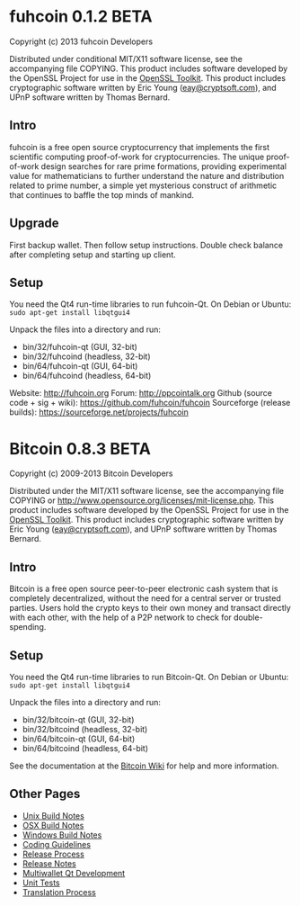 fuhcoin 0.1.2 BETA
====================

Copyright (c) 2013 fuhcoin Developers

Distributed under conditional MIT/X11 software license, see the accompanying
file COPYING.
This product includes software developed by the OpenSSL Project for use in the [OpenSSL Toolkit](http://www.openssl.org/). This product includes
cryptographic software written by Eric Young ([eay@cryptsoft.com](mailto:eay@cryptsoft.com)), and UPnP software written by Thomas Bernard.

Intro
---------------------
fuhcoin is a free open source cryptocurrency that implements the first
scientific computing proof-of-work for cryptocurrencies. The unique
proof-of-work design searches for rare prime formations, providing
experimental value for mathematicians to further understand the nature and
distribution related to prime number, a simple yet mysterious construct of
arithmetic that continues to baffle the top minds of mankind.

Upgrade
--------------------
First backup wallet. Then follow setup instructions. Double check balance
after completing setup and starting up client.

Setup
--------------------
You need the Qt4 run-time libraries to run fuhcoin-Qt. On Debian or Ubuntu:
        `sudo apt-get install libqtgui4`

Unpack the files into a directory and run:

- bin/32/fuhcoin-qt (GUI, 32-bit)
- bin/32/fuhcoind (headless, 32-bit)
- bin/64/fuhcoin-qt (GUI, 64-bit)
- bin/64/fuhcoind (headless, 64-bit)

Website: http://fuhcoin.org
Forum: http://ppcointalk.org
Github (source code + sig + wiki): https://github.com/fuhcoin/fuhcoin
Sourceforge (release builds): https://sourceforge.net/projects/fuhcoin



Bitcoin 0.8.3 BETA
====================

Copyright (c) 2009-2013 Bitcoin Developers

Distributed under the MIT/X11 software license, see the accompanying
file COPYING or http://www.opensource.org/licenses/mit-license.php.
This product includes software developed by the OpenSSL Project for use in the [OpenSSL Toolkit](http://www.openssl.org/). This product includes
cryptographic software written by Eric Young ([eay@cryptsoft.com](mailto:eay@cryptsoft.com)), and UPnP software written by Thomas Bernard.


Intro
---------------------
Bitcoin is a free open source peer-to-peer electronic cash system that is
completely decentralized, without the need for a central server or trusted
parties.  Users hold the crypto keys to their own money and transact directly
with each other, with the help of a P2P network to check for double-spending.


Setup
---------------------
You need the Qt4 run-time libraries to run Bitcoin-Qt. On Debian or Ubuntu:
	`sudo apt-get install libqtgui4`

Unpack the files into a directory and run:

- bin/32/bitcoin-qt (GUI, 32-bit)
- bin/32/bitcoind (headless, 32-bit)
- bin/64/bitcoin-qt (GUI, 64-bit)
- bin/64/bitcoind (headless, 64-bit)

See the documentation at the [Bitcoin Wiki](https://en.bitcoin.it/wiki/Main_Page)
for help and more information.


Other Pages
---------------------
- [Unix Build Notes](build-unix.md)
- [OSX Build Notes](build-osx.md)
- [Windows Build Notes](build-msw.md)
- [Coding Guidelines](coding.md)
- [Release Process](release-process.md)
- [Release Notes](release-notes.md)
- [Multiwallet Qt Development](multiwallet-qt.md)
- [Unit Tests](unit-tests.md)
- [Translation Process](translation_process.md)
